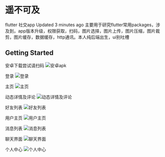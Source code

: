 # 遥不可及

flutter 社交app Updated 3 minutes ago 主要用于研究flutter常用packages，涉及到，app版本升级，权限获取，扫码，图片选择，图片上传，图片压缩，图片裁剪，图片缓存，数据缓存，http通讯。本人纯后端出生，ui别吐槽

## Getting Started

安卓下载尝试请扫码
![安卓apk](https://assets-store-cdn.48lu.cn/assets-store/6f5a3202c72d3aeaecb667395432b842.png)  

登录
![登录](https://assets-store-cdn.48lu.cn/assets-store/2af587e7fef13f3ab0189bce36357caf.jpg)

主页
![主页](https://assets-store-cdn.48lu.cn/assets-store/ef9601abb07b9d3a15d9e7f4994b64d7.jpg)

动态详情及评论
![动态详情及评论](https://assets-store-cdn.48lu.cn/assets-store/8ae35d39a12b85df946db6d2a7e1c294.jpg)

好友列表
![好友列表](https://assets-store-cdn.48lu.cn/assets-store/fc0fc1276fef02a2b041ea7d777e5b8f.jpg)

用户主页
![用户主页](https://assets-store-cdn.48lu.cn/assets-store/f1b5276baaf2b6b348dcddbba74e9ff9.jpg)

消息列表
![消息列表](https://assets-store-cdn.48lu.cn/assets-store/0f59ca528950e947f19ca9cb84c40cf0.jpg)

聊天界面
![聊天界面](https://assets-store-cdn.48lu.cn/assets-store/d6a11245be8473811a830fcda74eecd1.jpg)

个人中心
![个人中心](https://assets-store-cdn.48lu.cn/assets-store/07ce79ff20f93029b5064c328027da6d.jpg)